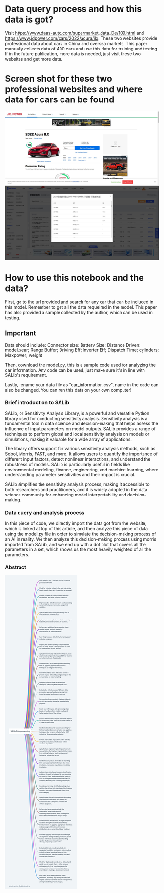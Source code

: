 # Data query process and how this data is got?
Visit https://www.daas-auto.com/supermarket_data_De/109.html and https://www.jdpower.com/cars/2022/acura/ilx. These two websites provide professional data about cars in China and oversea markets. This paper manually collects data of 400 cars and use this data for training and testing. If in the future publication, more data is needed, just visit these two websites and get more data.

# Screen shot for these two professional websites and where data for cars can be found
<img src="35714c9ab5987a2dc92d0fad4addf01.jpg" alt="Car website screenshot">

<img src="df27228f88ea53147aad99dd3498903.jpg" alt="Car website screenshot">

# How to use this notebook and the data?
First, go to the url provided and search for any car that can be included in this model. Remember to get all the data requeired in the model. This paper has also provided a sample collected by the author, which can be used in testing.

## Important
Data should include: Connector size;  Battery Size;  Distance Driven; model_year;  Range Buffer;  Driving Eff;  Inverter Eff;  Dispatch Time;  cylinders;  Maxpower;  weight

Then, download the model.py, this is a sample code used for analyzing the car information. Any code can be used, just make sure it's in line with SALib's requirement.

Lastly, rename your data file as "car_information.csv", name in the code can also be changed. You can run this data on your own computer!

### Brief introduction to SALib
SALib, or Sensitivity Analysis Library, is a powerful and versatile Python library used for conducting sensitivity analysis. Sensitivity analysis is a fundamental tool in data science and decision-making that helps assess the influence of input parameters on model outputs. SALib provides a range of techniques to perform global and local sensitivity analysis on models or simulations, making it valuable for a wide array of applications.

The library offers support for various sensitivity analysis methods, such as Sobol, Morris, FAST, and more. It allows users to quantify the importance of different input factors, detect nonlinear interactions, and understand the robustness of models. SALib is particularly useful in fields like environmental modeling, finance, engineering, and machine learning, where understanding parameter sensitivities and their impact is crucial.

SALib simplifies the sensitivity analysis process, making it accessible to both researchers and practitioners, and it is widely adopted in the data science community for enhancing model interpretability and decision-making.

### Data query and analysis process
In this piece of code, we directly import the data got from the website, which is linked at top of this article, and then analyze this piece of data using the model.py file in order to simulate the decision-making process of an AI in reality. We then analyze this decision-making process using morris imported from SALib, and we end up with a dot plot that covers all the parameters in a set, which shows us the most heavily weighted of all the parameters.

### Abstract

<img src="Interpretable Machine Learning for Autonomous Vehicles_ Bridging the Gap with eXplainable Artificial Intelligence (XAI) (3).png" alt="Abstract Word Cloud">


